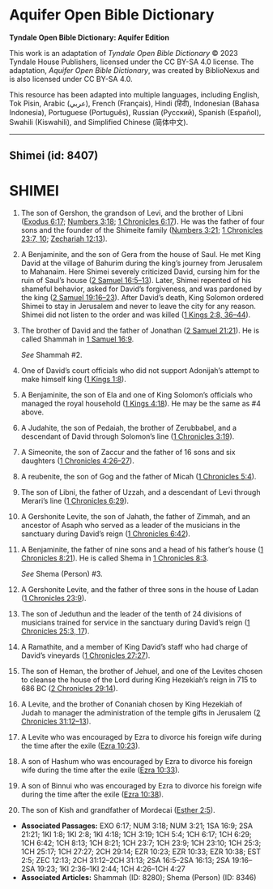 # Aquifer Open Bible Dictionary

**Tyndale Open Bible Dictionary: Aquifer Edition**

This work is an adaptation of *Tyndale Open Bible Dictionary* © 2023 Tyndale House Publishers, licensed under the CC BY\-SA 4\.0 license. The adaptation, *Aquifer Open Bible Dictionary*, was created by BiblioNexus and is also licensed under CC BY\-SA 4\.0\.

This resource has been adapted into multiple languages, including English, Tok Pisin, Arabic (عربي), French (Français), Hindi (हिंदी), Indonesian (Bahasa Indonesia), Portuguese (Português), Russian (Русский), Spanish (Español), Swahili (Kiswahili), and Simplified Chinese (简体中文).



--------------------------------

## Shimei (id: 8407)

SHIMEI
======

1. The son of Gershon, the grandson of Levi, and the brother of Libni ([Exodus 6:17](https://ref.ly/Exod6:17); [Numbers 3:18](https://ref.ly/Num3:18); [1 Chronicles 6:17](https://ref.ly/1Chr6:17)). He was the father of four sons and the founder of the Shimeite family ([Numbers 3:21](https://ref.ly/Num3:21); [1 Chronicles 23:7, 10](https://ref.ly/1Chr23:7,1Chr23:10); [Zechariah 12:13](https://ref.ly/Zech12:13)).
2. A Benjaminite, and the son of Gera from the house of Saul. He met King David at the village of Bahurim during the king’s journey from Jerusalem to Mahanaim. Here Shimei severely criticized David, cursing him for the ruin of Saul’s house ([2 Samuel 16:5–13](https://ref.ly/2Sam16:5-2Sam16:13)). Later, Shimei repented of his shameful behavior, asked for David’s forgiveness, and was pardoned by the king ([2 Samuel 19:16–23](https://ref.ly/2Sam19:16-2Sam19:23)). After David’s death, King Solomon ordered Shimei to stay in Jerusalem and never to leave the city for any reason. Shimei did not listen to the order and was killed ([1 Kings 2:8, 36–44](https://ref.ly/1Kgs2:8,1Kgs2:36-1Kgs2:44)).
3. The brother of David and the father of Jonathan ([2 Samuel 21:21](https://ref.ly/2Sam21:21)). He is called Shammah in [1 Samuel 16:9](https://ref.ly/1Sam16:9).

    *See* Shammah \#2.

4. One of David’s court officials who did not support Adonijah’s attempt to make himself king ([1 Kings 1:8](https://ref.ly/1Kgs1:8)).
5. A Benjaminite, the son of Ela and one of King Solomon’s officials who managed the royal household ([1 Kings 4:18](https://ref.ly/1Kgs4:18)). He may be the same as \#4 above.
6. A Judahite, the son of Pedaiah, the brother of Zerubbabel, and a descendant of David through Solomon’s line ([1 Chronicles 3:19](https://ref.ly/1Chr3:19)).
7. A Simeonite, the son of Zaccur and the father of 16 sons and six daughters ([1 Chronicles 4:26–27](https://ref.ly/1Chr4:26-1Chr4:27)).
8. A reubenite, the son of Gog and the father of Micah ([1 Chronicles 5:4](https://ref.ly/1Chr5:4)).
9. The son of Libni, the father of Uzzah, and a descendant of Levi through Merari’s line ([1 Chronicles 6:29](https://ref.ly/1Chr6:29)).
10. A Gershonite Levite, the son of Jahath, the father of Zimmah, and an ancestor of Asaph who served as a leader of the musicians in the sanctuary during David’s reign ([1 Chronicles 6:42](https://ref.ly/1Chr6:42)).
11. A Benjaminite, the father of nine sons and a head of his father’s house ([1 Chronicles 8:21](https://ref.ly/1Chr8:21)). He is called Shema in [1 Chronicles 8:3](https://ref.ly/1Chr8:13).

    *See* Shema (Person) \#3.

12. A Gershonite Levite, and the father of three sons in the house of Ladan ([1 Chronicles 23:9](https://ref.ly/1Chr23:9)).
13. The son of Jeduthun and the leader of the tenth of 24 divisions of musicians trained for service in the sanctuary during David’s reign ([1 Chronicles 25:3, 17](https://ref.ly/1Chr25:3,1Chr25:17)).
14. A Ramathite, and a member of King David’s staff who had charge of David’s vineyards ([1 Chronicles 27:27](https://ref.ly/1Chr27:27)).
15. The son of Heman, the brother of Jehuel, and one of the Levites chosen to cleanse the house of the Lord during King Hezekiah’s reign in 715 to 686 BC ([2 Chronicles 29:14](https://ref.ly/2Chr29:14)).
16. A Levite, and the brother of Conaniah chosen by King Hezekiah of Judah to manager the administration of the temple gifts in Jerusalem ([2 Chronicles 31:12–13](https://ref.ly/2Chr31:12-2Chr31:13)).
17. A Levite who was encouraged by Ezra to divorce his foreign wife during the time after the exile ([Ezra 10:23](https://ref.ly/Ezra10:23,Ezra10:33,Ezra10:38)).
18. A son of Hashum who was encouraged by Ezra to divorce his foreign wife during the time after the exile ([Ezra 10:33](https://ref.ly/Ezra10:23,Ezra10:33,Ezra10:38)).
19. A son of Binnui who was encouraged by Ezra to divorce his foreign wife during the time after the exile ([Ezra 10:38](https://ref.ly/Ezra10:23,Ezra10:33,Ezra10:38)).
20. The son of Kish and grandfather of Mordecai ([Esther 2:5](https://ref.ly/Esth2:5)).

* **Associated Passages:** EXO 6:17; NUM 3:18; NUM 3:21; 1SA 16:9; 2SA 21:21; 1KI 1:8; 1KI 2:8; 1KI 4:18; 1CH 3:19; 1CH 5:4; 1CH 6:17; 1CH 6:29; 1CH 6:42; 1CH 8:13; 1CH 8:21; 1CH 23:7; 1CH 23:9; 1CH 23:10; 1CH 25:3; 1CH 25:17; 1CH 27:27; 2CH 29:14; EZR 10:23; EZR 10:33; EZR 10:38; EST 2:5; ZEC 12:13; 2CH 31:12–2CH 31:13; 2SA 16:5–2SA 16:13; 2SA 19:16–2SA 19:23; 1KI 2:36–1KI 2:44; 1CH 4:26–1CH 4:27
* **Associated Articles:** Shammah (ID: 8280); Shema (Person) (ID: 8346)

